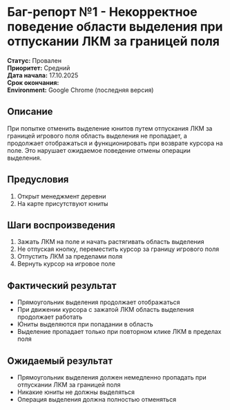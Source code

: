 # Баг-репорт №1 - Некорректное поведение области выделения при отпускании ЛКМ за границей поля

**Статус:** Провален  
**Приоритет:** Средний  
**Дата начала:** 17.10.2025  
**Срок окончания:**  
**Environment:** Google Chrome (последняя версия)  

## Описание

При попытке отменить выделение юнитов путем отпускания ЛКМ за границей игрового поля область выделения не пропадает, а продолжает отображаться и функционировать при возврате курсора на поле. Это нарушает ожидаемое поведение отмены операции выделения.

## Предусловия

1. Открыт менеджмент деревни
2. На карте присутствуют юниты

## Шаги воспроизведения

1. Зажать ЛКМ на поле и начать растягивать область выделения
2. Не отпуская кнопку, переместить курсор за границу игрового поля
3. Отпустить ЛКМ за пределами поля
4. Вернуть курсор на игровое поле

## Фактический результат

- Прямоугольник выделения продолжает отображаться
- При движении курсора с зажатой ЛКМ область выделения продолжает работать
- Юниты выделяются при попадании в область
- Выделение пропадает только при повторном клике ЛКМ в пределах поля

## Ожидаемый результат

- Прямоугольник выделения должен немедленно пропадать при отпускании ЛКМ за границей поля
- Никакие юниты не должны выделяться
- Операция выделения должна полностью отменяться
